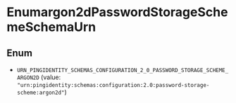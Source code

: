 

# Enumargon2dPasswordStorageSchemeSchemaUrn

## Enum


* `URN_PINGIDENTITY_SCHEMAS_CONFIGURATION_2_0_PASSWORD_STORAGE_SCHEME_ARGON2D` (value: `"urn:pingidentity:schemas:configuration:2.0:password-storage-scheme:argon2d"`)



